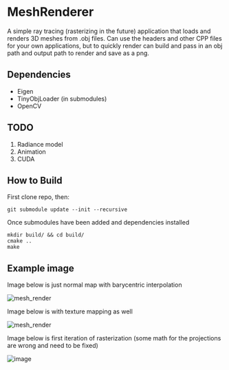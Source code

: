 # MeshRenderer

A simple ray tracing (rasterizing in the future) application that loads and renders 3D meshes from .obj files. Can use the headers and other CPP files for your own applications, but to quickly render can build and pass in an obj path and output path to render and save as a png.

## Dependencies
- Eigen
- TinyObjLoader (in submodules)
- OpenCV

## TODO
1. Radiance model
2. Animation
3. CUDA

## How to Build

First clone repo, then:

```
git submodule update --init --recursive
```
Once submodules have been added and dependencies installed

```
mkdir build/ && cd build/
cmake ..
make
```
## Example image

Image below is just normal map with barycentric interpolation

![mesh_render](https://github.com/user-attachments/assets/e2f48e0e-e11f-4848-b90d-f0a35948dec7)

Image below is with texture mapping as well

![mesh_render](https://github.com/user-attachments/assets/f47c26f3-3bdf-4314-b984-7c758cff3ed8)

Image below is first iteration of rasterization (some math for the projections are wrong and need to be fixed)

![image](https://github.com/user-attachments/assets/1e8b4772-86e7-4d26-82ad-721877c25492)
